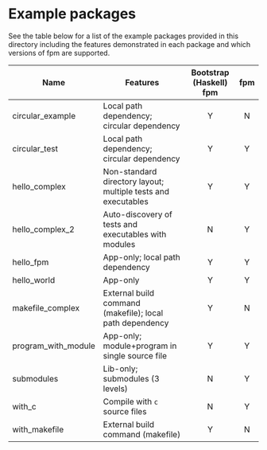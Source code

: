 # Example packages

See the table below for a list of the example packages provided in this directory including
the features demonstrated in each package and which versions of fpm are supported.


| Name                | Features                                                      | Bootstrap (Haskell) fpm | fpm |
|---------------------|---------------------------------------------------------------|:-----------------------:|:---:|
| circular_example    | Local path dependency; circular dependency                    |            Y            |  N  |
| circular_test       | Local path dependency; circular dependency                    |            Y            |  Y  |
| hello_complex       | Non-standard directory layout; multiple tests and executables |            Y            |  Y  |
| hello_complex_2     | Auto-discovery of tests and executables with modules          |            N            |  Y  |
| hello_fpm           | App-only; local path dependency                               |            Y            |  Y  |
| hello_world         | App-only                                                      |            Y            |  Y  |
| makefile_complex    | External build command (makefile); local path dependency      |            Y            |  N  |
| program_with_module | App-only; module+program in single source file                |            Y            |  Y  |
| submodules          | Lib-only; submodules (3 levels)                               |            N            |  Y  |
| with_c              | Compile with `c` source files                                 |            N            |  Y  |
| with_makefile       | External build command (makefile)                             |            Y            |  N  |